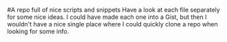 #A repo full of nice scripts and snippets
Have a look at each file separately for some nice ideas. I could have made each
one into a Gist, but then I wouldn't have a nice single place where I could
quickly clone a repo when looking for some info.

